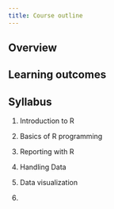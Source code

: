 ```yaml
---
title: Course outline
---
```



## Overview


## Learning outcomes




## Syllabus

1. Introduction to R


2. Basics of R programming


3. Reporting with R


3. Handling Data


4. Data visualization


5. 